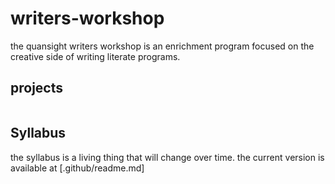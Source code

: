 # writers-workshop

the quansight writers workshop is an enrichment program focused on the creative side of writing literate programs.

## projects

```{toctree}

```

## Syllabus

the syllabus is a living thing that will change over time. the current version is available at [.github/readme.md]

